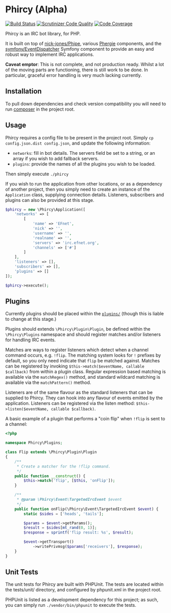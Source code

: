 # Phircy (Alpha)

[![Build Status](https://travis-ci.org/nick-jones/Phircy.svg?branch=master)](https://travis-ci.org/nick-jones/Phircy) [![Scrutinizer Code Quality](https://scrutinizer-ci.com/g/nick-jones/Phircy/badges/quality-score.png?s=1ce1dfac76359d4c17af86c18155fa12a7edc94a)](https://scrutinizer-ci.com/g/nick-jones/Phircy/) [![Code Coverage](https://scrutinizer-ci.com/g/nick-jones/Phircy/badges/coverage.png?s=f35f536f1ab3eb3f2917c3329591e804f9b4783e)](https://scrutinizer-ci.com/g/nick-jones/Phircy/)

Phircy is an IRC bot library, for PHP.

It is built on top of [nick-jones/Phipe](https://github.com/nick-jones/Phipe), various
[Phergie](https://github.com/phergie) components, and the
[symfony/EventDispatcher](https://github.com/symfony/EventDispatcher) Symfony component to provide an easy and robust
way to implement IRC applications.

__Caveat emptor__: This is not complete, and not production ready. Whilst a lot of the moving parts are functioning,
there is still work to be done. In particular, graceful error handling is very much lacking currently.

## Installation

To pull down dependencies and check version compatibility you will need to run [composer](http://getcomposer.org) in
the project root.

## Usage

Phircy requires a config file to be present in the project root. Simply `cp config.json.dist config.json`, and update
the following information:

* `networks`: fill in bot details. The servers field be set to a string, or an array if you wish to add fallback servers.
* `plugins`: provide the names of all the plugins you wish to be loaded.

Then simply execute `./phircy`

If you wish to run the application from other locations, or as a dependency of another project, then you simply need
to create an instance of the `Application` class, supplying connection details. Listeners, subscribers and plugins can
also be provided at this stage.

```php
$phircy = new \Phircy\Application([
    'networks' => [
        [
            'name' => 'EFnet',
            'nick' => '',
            'username' => '',
            'realname' => '',
            'servers' => 'irc.efnet.org',
            'channels' => ['#']
        ]
    ],
    'listeners' => [],
    'subscribers' => [],
    'plugins' => []
]);

$phircy->execute();
```

## Plugins

Currently plugins should be placed within the [`plugins/`](plugins/) (though this is liable to change at this stage.)

Plugins should extends `\Phircy\Plugin\Plugin`, be defined within the `\Phircy\Plugins` namespace and should register
matches and/or listeners for handling IRC events.

Matches are ways to register listeners which detect when a channel command occurs, e.g. `!flip`. The matching system
looks for `!` prefixes by default, so you only need indicate that `flip` be matched against.  Matches can be registered
by invoking `$this->match($eventName, callable $callback)` from within a plugin class. Regular expression based matching
is available via the `matchRegex()` method, and standard wildcard matching is available via the `matchPattern()`
method.

Listeners are of the same flavour as the standard listeners that can be supplied to Phircy. They can hook into
any flavour of events emitted by the application. Listeners can be registered via the listen method:
`$this->listen($eventName, callable $callback)`.

A basic example of a plugin that performs a "coin flip" when `!flip` is sent to a channel:

```php
<?php

namespace Phircy\Plugins;

class Flip extends \Phircy\Plugin\Plugin
{
    /**
     * Create a matcher for the !flip command.
     */
    public function __construct() {
        $this->match('flip', [$this, 'onFlip']);
    }

    /**
     * @param \Phircy\Event\TargetedIrcEvent $event
     */
    public function onFlip(\Phircy\Event\TargetedIrcEvent $event) {
        static $sides = ['heads', 'tails'];

        $params = $event->getParams();
        $result = $sides[mt_rand(0, 1)];
        $response = sprintf('flip result: %s', $result);

        $event->getTransport()
            ->writePrivmsg($params['receivers'], $response);
    }
}
```

## Unit Tests

The unit tests for Phircy are built with PHPUnit. The tests are located within the tests/unit/ directory, and
configured by phpunit.xml in the project root.

PHPUnit is listed as a development dependency for this project; as such, you can simply run `./vendor/bin/phpunit`
to execute the tests.
